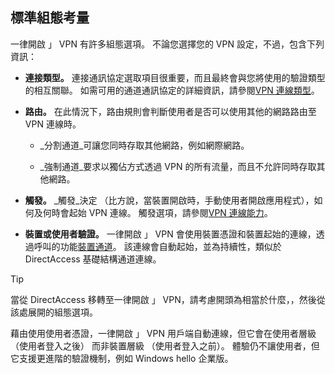 ## <a name="standard-configuration-considerations"></a>標準組態考量

一律開啟 」 VPN 有許多組態選項。 不論您選擇您的 VPN 設定，不過，包含下列資訊：

-   **連接類型。** 連接通訊協定選取項目很重要，而且最終會與您將使用的驗證類型的相互關聯。 如需可用的通道通訊協定的詳細資訊，請參閱[VPN 連線類型](https://docs.microsoft.com/windows/access-protection/vpn/vpn-connection-type)。

-   **路由。** 在此情況下，路由規則會判斷使用者是否可以使用其他的網路路由至 VPN 連線時。

    -   _分割通道_可讓您同時存取其他網路，例如網際網路。

    -   _強制通道_要求以獨佔方式透過 VPN 的所有流量，而且不允許同時存取其他網路。

-   **觸發。** _觸發_決定 （比方說，當裝置開啟時，手動使用者開啟應用程式），如何及何時會起始 VPN 連線。 觸發選項，請參閱[VPN 連線能力](#vpn-connectivity)。

-   **裝置或使用者驗證。** 一律開啟 」 VPN 會使用裝置憑證和裝置起始的連線，透過呼叫的功能[裝置通道](https://docs.microsoft.com/windows-server/remote/remote-access/vpn/vpn-device-tunnel-config)。 該連線會自動起始，並為持續性，類似於 DirectAccess 基礎結構通道連線。

>[!TIP]
>當從 DirectAccess 移轉至一律開啟 」 VPN，請考慮開頭為相當於什麼，，然後從該處展開的組態選項。

藉由使用使用者憑證，一律開啟 」 VPN 用戶端自動連線，但它會在使用者層級 （使用者登入之後） 而非裝置層級 （使用者登入之前）。 體驗仍不讓使用者，但它支援更進階的驗證機制，例如 Windows hello 企業版。